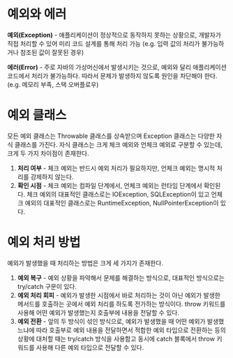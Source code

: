 # 예외와 에러
**예외(Exception)** - 애플리케이션이 정상적으로 동작하지 못하는 상황으로, 개발자가 직접 처리할 수 있어 미리 코드 설계를 통해 처리 가능 (e.g. 입력 값의 처리가 불가능하거나 참조된 값이 잘못된 경우)

**에러(Error)** - 주로 자바의 가상머신에서 발생시키는 것으로, 예외와 달리 애플리케이션 코드에서 처리가 불가능하다. 따라서 문제가 발생하지 않도록 원인을 차단해야 한다. (e.g. 메모리 부족, 스택 오버플로우)

# 예외 클래스
모든 예외 클래스는 Throwable 클래스를 상속받으며 Exception 클래스는 다양한 자식 클래스를 가진다.
자식 클래스는 크게 체크 예외와 언체크 예외로 구분할 수 있는데, 크게 두 가지 차이점이 존재한다.
1. **처리 여부** - 체크 예외는 반드시 예외 처리가 필요하지만, 언체크 예외는 명시적 처리를 강제하지 않는다.
2. **확인 시점** - 체크 예외는 컴파일 단계에서, 언체크 예외는 런타임 단계에서 확인된다.
체크 예외의 대표적인 클래스로는 IOException, SQLException이 있고 언체크 예외의 대표적인 클래스로는 RuntimeException, NullPointerException이 있다.

# 예외 처리 방법
예외가 발생했을 때 처리하는 방법은 크게 세 가지가 존재한다.
1. **예외 복구** - 예외 상황을 파악해서 문제를 해결하는 방식으로, 대표적인 방식으로는 try/catch 구문이 있다.
2. **예외 처리 회피** - 예외가 발생한 시점에서 바로 처리하는 것이 아닌 예외가 발생한 메서드를 호출하는 곳에서 예외 처리를 하도록 전가하는 방식이다. throw 키워드를 사용해 어떤 예외가 발생했는지 호출부에 내용을 전달할 수 있다.
3. **예외 전환** - 앞의 두 방식이 섞인 방식으로, 예외가 발생했을 때 어떤 예외가 발생했느냐에 따라 호출부로 예외 내용을 전달하면서 적합한 예외 타입으로 전환하는 등의 상황에 대처할 때는 try/catch 방식을 사용함고 동시에 catch 블록에서 throw 키워드를 사용해 다른 예외 타입으로 전달할 수 있다.
